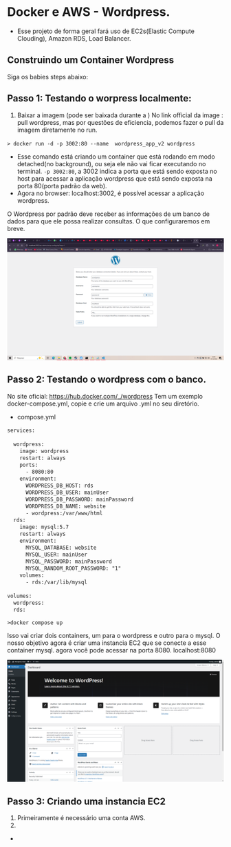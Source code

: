 # Docker e AWS - Wordpress.

- Esse projeto de forma geral fará uso de EC2s(Elastic Compute Clouding), Amazon RDS, Load Balancer.

## Construindo um Container Wordpress

Siga os babies steps abaixo:

## Passo 1: Testando o worpress localmente:

1. Baixar a imagem (pode ser baixada durante a )
   No link official da image : pull wordpress, mas por questões de eficiencia, podemos fazer o pull da imagem diretamente no run.

`> docker run -d -p 3002:80 --name 
wordpress_app_v2 wordpress`

- Esse comando está criando um container que está rodando em modo detached(no background), ou seja ele não vai ficar executando no terminal. `-p 3002:80`, a 3002 indica a porta que está sendo exposta no host para acessar a aplicação wordpress que está sendo exposta na porta 80(porta padrão da web).
- Agora no browser: localhost:3002, é possível acessar a aplicação wordpress.

O Wordpress por padrão deve receber as informações de um banco de dados para que ele possa realizar consultas. O que configuraremos em breve.

![alt text](images/image-1.png)

## Passo 2: Testando o wordpress com o banco.

No site oficial: https://hub.docker.com/_/wordpress
Tem um exemplo docker-compose.yml, copie e crie um arquivo .yml no seu diretório.

- compose.yml

```
services:

  wordpress:
    image: wordpress
    restart: always
    ports:
      - 8080:80
    environment:
      WORDPRESS_DB_HOST: rds
      WORDPRESS_DB_USER: mainUser
      WORDPRESS_DB_PASSWORD: mainPassword
      WORDPRESS_DB_NAME: website
      - wordpress:/var/www/html
  rds:
    image: mysql:5.7
    restart: always
    environment:
      MYSQL_DATABASE: website
      MYSQL_USER: mainUser
      MYSQL_PASSWORD: mainPassword
      MYSQL_RANDOM_ROOT_PASSWORD: "1"
    volumes:
      - rds:/var/lib/mysql

volumes:
  wordpress:
  rds:

```

```
>docker compose up
```

Isso vai criar dois containers, um para o wordpress e outro para o mysql.
O nosso objetivo agora é criar uma instancia EC2 que se conecte a esse container mysql.
agora você pode acessar na porta 8080.
localhost:8080

![alt text](images/wordpressHello.png)

## Passo 3: Criando uma instancia EC2

1. Primeiramente é necessário uma conta AWS.
2.

-
